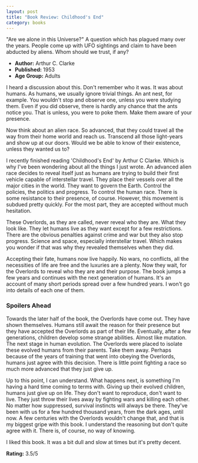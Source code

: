 ```yaml
---
layout: post
title: "Book Review: Childhood's End"
category: books
---
```


"Are we alone in this Universe?" A question which has plagued many over the years. People come up with UFO sightings and claim to have been abducted by aliens. Whom should we trust, if any?

+ **Author:** Arthur C. Clarke
+ **Published:** 1953
+ **Age Group:** Adults

I heard a discussion about this. Don't remember who it was. It was about humans. As humans, we usually ignore trivial things. An ant nest, for example. You wouldn't stop and observe one, unless you were studying them. Even if you did observe, there is hardly any chance that the ants notice you. That is unless, you were to poke them. Make them aware of your presence.

Now think about an alien race. So advanced, that they could travel all the way from their home world and reach us. Transcend all those light-years and show up at our doors. Would we be able to know of their existence, unless they wanted us to?

I recently finished reading 'Childhood's End' by Arthur C Clarke. Which is why I've been wondering about all the things I just wrote. An advanced alien race decides to reveal itself just as humans are trying to build their first vehicle capable of interstellar travel. They place their vessels over all the major cities in the world. They want to govern the Earth. Control the policies, the politics and progress. To control the human race. There is some resistance to their presence, of course. However, this movement is subdued pretty quickly. For the most part, they are accepted without much hesitation.

These Overlords, as they are called, never reveal who they are. What they look like. They let humans live as they want except for a few restrictions. There are the obvious penalties against crime and war but they also stop progress. Science and space, especially interstellar travel. Which makes you wonder if that was why they revealed themselves when they did.

Accepting their fate, humans now live happily. No wars, no conflicts, all the necessities of life are free and the luxuries are a plenty. Now they wait, for the Overlords to reveal who they are and their purpose. The book jumps a few years and continues with the next generation of humans. It's an account of many short periods spread over a few hundred years. I won't go into details of each one of them.

### Spoilers Ahead

Towards the later half of the book, the Overlords have come out. They have shown themselves. Humans still await the reason for their presence but they have accepted the Overlords as part of their life. Eventually, after a few generations, children develop some strange abilities. Almost like mutation. The next stage in human evolution. The Overlords were placed to isolate these evolved humans from their parents. Take them away. Perhaps because of the years of training that went into obeying the Overlords, humans just agree with this decision. There is little point fighting a race so much more advanced that they just give up.

Up to this point, I can understand. What happens next, is something I'm having a hard time coming to terms with. Giving up their evolved children, humans just give up on life. They don't want to reproduce, don't want to live. They just throw their lives away by fighting wars and killing each other. No matter how suppressed, survival instincts will always be there. They've been with us for a few hundred thousand years, from the dark ages, until now. A few centuries with the Overlords wouldn't change that, and that is my biggest gripe with this book. I understand the reasoning but don't quite agree with it. There is, of course, no way of knowing.

I liked this book. It was a bit dull and slow at times but it's pretty decent.

**Rating:** 3.5/5

